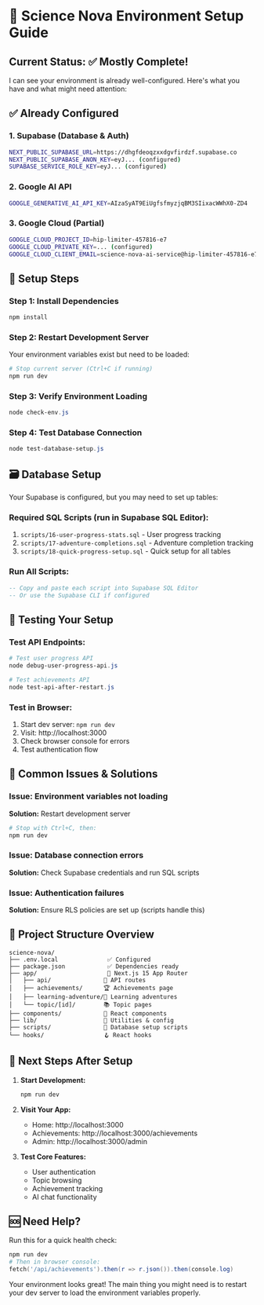 # 🚀 Science Nova Environment Setup Guide

## Current Status: ✅ Mostly Complete!

I can see your environment is already well-configured. Here's what you have and what might need attention:

## ✅ Already Configured

### 1. Supabase (Database & Auth)
```bash
NEXT_PUBLIC_SUPABASE_URL=https://dhgfdeoqzxxdgvfirdzf.supabase.co
NEXT_PUBLIC_SUPABASE_ANON_KEY=eyJ... (configured)
SUPABASE_SERVICE_ROLE_KEY=eyJ... (configured)
```

### 2. Google AI API
```bash
GOOGLE_GENERATIVE_AI_API_KEY=AIzaSyAT9EiUgfsfmyzjqBM3SIixacWWhX0-ZD4
```

### 3. Google Cloud (Partial)
```bash
GOOGLE_CLOUD_PROJECT_ID=hip-limiter-457816-e7
GOOGLE_CLOUD_PRIVATE_KEY=... (configured)
GOOGLE_CLOUD_CLIENT_EMAIL=science-nova-ai-service@hip-limiter-457816-e7.iam.gserviceaccount.com
```

## 🔧 Setup Steps

### Step 1: Install Dependencies
```powershell
npm install
```

### Step 2: Restart Development Server
Your environment variables exist but need to be loaded:
```powershell
# Stop current server (Ctrl+C if running)
npm run dev
```

### Step 3: Verify Environment Loading
```powershell
node check-env.js
```

### Step 4: Test Database Connection
```powershell
node test-database-setup.js
```

## 🗃️ Database Setup

Your Supabase is configured, but you may need to set up tables:

### Required SQL Scripts (run in Supabase SQL Editor):
1. `scripts/16-user-progress-stats.sql` - User progress tracking
2. `scripts/17-adventure-completions.sql` - Adventure completion tracking  
3. `scripts/18-quick-progress-setup.sql` - Quick setup for all tables

### Run All Scripts:
```sql
-- Copy and paste each script into Supabase SQL Editor
-- Or use the Supabase CLI if configured
```

## 🧪 Testing Your Setup

### Test API Endpoints:
```powershell
# Test user progress API
node debug-user-progress-api.js

# Test achievements API  
node test-api-after-restart.js
```

### Test in Browser:
1. Start dev server: `npm run dev`
2. Visit: http://localhost:3000
3. Check browser console for errors
4. Test authentication flow

## 🚨 Common Issues & Solutions

### Issue: Environment variables not loading
**Solution:** Restart development server
```powershell
# Stop with Ctrl+C, then:
npm run dev
```

### Issue: Database connection errors
**Solution:** Check Supabase credentials and run SQL scripts

### Issue: Authentication failures
**Solution:** Ensure RLS policies are set up (scripts handle this)

## 📁 Project Structure Overview

```
science-nova/
├── .env.local              ✅ Configured
├── package.json            ✅ Dependencies ready
├── app/                    🎯 Next.js 15 App Router
│   ├── api/               📡 API routes
│   ├── achievements/      🏆 Achievements page
│   ├── learning-adventure/🚀 Learning adventures
│   └── topic/[id]/        📚 Topic pages
├── components/            🧩 React components
├── lib/                   🔧 Utilities & config
├── scripts/               📜 Database setup scripts
└── hooks/                 🪝 React hooks
```

## 🎯 Next Steps After Setup

1. **Start Development:**
   ```powershell
   npm run dev
   ```

2. **Visit Your App:**
   - Home: http://localhost:3000
   - Achievements: http://localhost:3000/achievements
   - Admin: http://localhost:3000/admin

3. **Test Core Features:**
   - User authentication
   - Topic browsing
   - Achievement tracking
   - AI chat functionality

## 🆘 Need Help?

Run this for a quick health check:
```powershell
npm run dev
# Then in browser console:
fetch('/api/achievements').then(r => r.json()).then(console.log)
```

Your environment looks great! The main thing you might need is to restart your dev server to load the environment variables properly.
